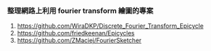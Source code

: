 ### 整理網路上利用 fourier transform 繪圖的專案
1. https://github.com/WiraDKP/Discrete_Fourier_Transform_Epicycle
2. https://github.com/friedkeenan/Epicycles
3. https://github.com/ZMaciej/FourierSketcher
